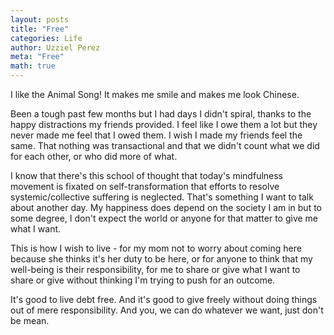 ```yaml
---
layout: posts
title: "Free"
categories: Life
author: Uzziel Perez
meta: "Free"
math: true
---
```


I like the Animal Song! It makes me smile and makes me look Chinese.

Been a tough past few months but I had days I didn't spiral, thanks to the happy distractions my friends provided. I feel like I owe them a lot but they never made me feel that I owed them. I wish I made my friends feel the same. That nothing was transactional and that we didn't count what we did for each other, or who did more of what.

I know that there's this school of thought that today's mindfulness movement is fixated on self-transformation that efforts to resolve systemic/collective suffering is neglected. That's something I want to talk about another day. My happiness does depend on the society I am in but to some degree, I don't expect the world or anyone for that matter to give me what I want.

This is how I wish to live - for my mom not to worry about coming here because she thinks it's her duty to be here, or for anyone to think that my well-being is their responsibility, for me to share or give what I want to share or give without thinking I'm trying to push for an outcome.

It's good to live debt free. And it's good to give freely without doing things out of mere responsibility. And you, we can do whatever we want, just don't be mean.
